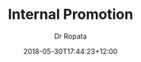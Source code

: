 ---
layout: guides
title: 'Internal Promotion'
author: Dr Ropata
date: '2018-05-30T17:44:23+12:00'
weight: 1
guide_parent: 'promote'
github_file: 'content/guides/promote/article1.md'
summary: 'There is a lot going on in the community - from community led projects, to marketing initiatives -  so it’s important to make sure this effort gets noticed by the rest of the NavCoin community. This also increases the number of people that could be willing to help those projects out, and sign up as first users.'
---